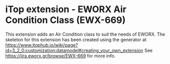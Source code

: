 # iTop extension - EWORX Air Condition Class (EWX-669)

This extension adds an Air Condition class to suit the needs of EWORX.
The skeleton for this extension has been created using the generator at https://www.itophub.io/wiki/page?id=3_2_0:customization:datamodel#creating_your_own_extension
See https://jira.eworx.gr/browse/EWX-669 for more info.
